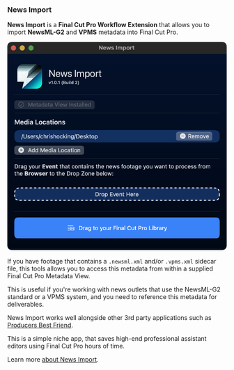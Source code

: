 ### News Import

**News Import** is a **Final Cut Pro Workflow Extension** that allows you to import **NewsML-G2** and **VPMS** metadata into Final Cut Pro.

![](/static/news-import.png)

If you have footage that contains a `.newsml.xml` and/or `.vpms.xml` sidecar file, this tools allows you to access this metadata from within a supplied Final Cut Pro Metadata View.

This is useful if you're working with news outlets that use the NewsML-G2 standard or a VPMS system, and you need to reference this metadata for deliverables.

News Import works well alongside other 3rd party applications such as [Producers Best Friend](/ecosystem/tools/#producers-best-friend).

This is a simple niche app, that saves high-end professional assistant editors using Final Cut Pro hours of time.

Learn more [about News Import](https://newsimport.pro).